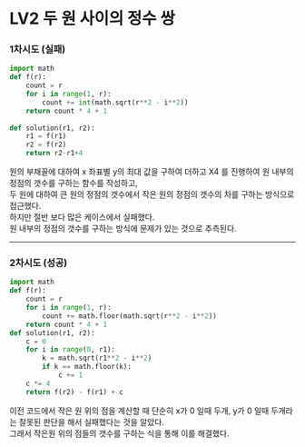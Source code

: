 # LV2 두 원 사이의 정수 쌍

### 1차시도 (실패)
```py
import math
def f(r):
    count = r
    for i in range(1, r):
        count += int(math.sqrt(r**2 - i**2))
    return count * 4 + 1
    
def solution(r1, r2):    
    r1 = f(r1)
    r2 = f(r2)
    return r2-r1+4
```
원의 부채꼴에 대하여 x 좌표별 y의 최대 값을 구하여 더하고 X4 를 진행하여 원 내부의 정점의 갯수를 구하는 함수를 작성하고,  
두 원에 대하여 큰 원의 정점의 갯수에서 작은 원의 정점의 갯수의 차를 구하는 방식으로 접근했다.  
하지만 절반 보다 많은 케이스에서 실패했다.  
원 내부의 정점의 갯수를 구하는 방식에 문제가 있는 것으로 추측된다.

-----

### 2차시도 (성공)
```py
import math
def f(r):
    count = r
    for i in range(1, r):
        count += math.floor(math.sqrt(r**2 - i**2))
    return count * 4 + 1
def solution(r1, r2):
    c = 0
    for i in range(0, r1):
        k = math.sqrt(r1**2 - i**2)
        if k == math.floor(k):
            c += 1
    c *= 4
    return f(r2) - f(r1) + c
```

이전 코드에서 작은 원 위의 점을 계산할 때 단순히 x가 0 일때 두개, y가 0 일때 두개라는 잘못된 판단을 해서 실패했다는 것을 알았다.  
그래서 작은원 위의 점들의 갯수를 구하는 식을 통해 이를 해결했다.
